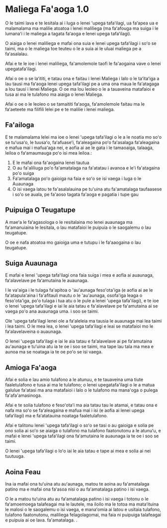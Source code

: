 # Maliega Fa'aoga 1.0

O le taimi lava e te lesitala ai i luga o lenei 'upega tafaʻilagi, ua faʻapea ua e malamalama ma malilie atoatoa i lenei maliliega (ma faʻafouga ma suiga i le lumanaʻi i le maliega a tagata faʻaoga e lenei upega tafaʻilagi).

O aiaiga o lenei maliliega e mafai ona suia e lenei upega tafaʻilagi i soʻo se taimi, ma o le maliega toe teuteu o le a suia ai le uluai maliega pe a faʻasalalau.

Afai e te le ioe i lenei maliliega, fa'amolemole taofi le fa'aogaina vave o lenei upegatafa'ilagi.

Afai o oe o se laʻititi, e tatau ona e faitau i lenei Maliega i lalo o le taʻitaʻiga a lau tausi ma faʻaoga lenei upega tafaʻilagi pe a uma ona maua le faʻatagaga a lou tausi i lenei Maliega. O oe ma lou leoleo o le a tauaveina matafaioi e tusa ai ma le tulafono ma aiaiga o lenei Maliega.

Afai o oe o le leoleo o se tamaititi faʻaoga, faʻamolemole faitau ma le faʻaeteete ma filifili lelei pe e te malilie i lenei maliega.

## Fa'ailoga

E te malamalama lelei ma ioe o lenei 'upega tafaʻilagi o le a le noatia mo soʻo se tuʻusaʻo, le tuusaʻo, faʻafuaseʻi, faʻaleagaina poʻo faʻasalaga faʻaleagaina e mafua mai i mafuaʻaga nei, e aofia ai ae le gata i le tamaoaiga, talaaga, leiloa o faʻamaumauga poʻo isi mea leiloa.:

1. E le mafai ona fa'aogaina lenei tautua
1. O au fa'aliliuga po'o fa'amatalaga na fa'atatau i avanoa e le'i fa'atagaina po'o suiga
1. Faʻamatalaga poʻo gaioiga na faia e soʻo se isi vaega i luga o le Auaunaga
1. O isi vaega latou te fa'asalalauina pe tu'uina atu fa'amatalaga taufaasese i so'o se auala, pe fa'aoso tagata fa'aoga e pagatia i tupe gau

## Puipuiga O Teugatupe

A maeʻa le faʻagasologa o le resitalaina mo lenei auaunaga ma faʻamanuiaina le lesitala, o lau matafaioi le puipuia o le saogalemu o lau teugatupe.

O oe e nafa atoatoa mo gaioiga uma e tutupu i le faʻaaogaina o lau teugatupe.

## Suiga Auaunaga

E mafai e lenei 'upega tafaʻilagi ona faia suiga i mea e aofia ai auaunaga, faʻalavelave pe faʻamutaina le auaunaga.

I le va'aiga i le tulaga fa'apitoa o 'au'aunaga feso'ota'iga (e aofia ai ae le fa'atapula'aina i fa'afitauli mautu o le 'au'aunaga, osofa'iga leaga o feso'ota'iga, po'o tulaga i tua atu o le pule a lenei 'upega tafa'ilagi), e te ioe o lenei 'upega tafa'ilagi e iai le aia tatau e fa'alavelave pe fa'amutaina ai se vaega po'o ana auaunaga uma. i soo se taimi.

Ole 'upega tafaʻilagi lenei ole a faʻaleleia ma tausia le auaunaga mai lea taimi i lea taimi. O le mea lea, o lenei 'upega tafaʻilagi e leai se matafaioi mo le faʻalavelaveina o auaunaga.

O lenei 'upega tafaʻilagi e iai le aia tatau e faʻalavelave ai pe faʻamutaina auʻaunaga e tuʻuina atu ia te oe i soo se taimi, ma tape lau tala ma mea e aunoa ma se noataga ia te oe poʻo se isi vaega.

## Amioga Fa'aoga

Afai e solia e lau amio tulafono a le atunuu, e te tauaveina uma tiute faaletulafono e tusa ai ma le tulafono; o lenei upegatafa'ilagi o le a matua galulue fa'atasi ma ana matafaioi i lalo o le tulafono ma mana'oga o pulega fa'afa'amasinoga.

Afai e te solia tulafono e fesoʻotaʻi ma aia tatau tau le atamai, e tatau ona e nafa ma soʻo se faʻaleagaina e mafua mai i isi (e aofia ai lenei upega tafaʻilagi) ma e faʻatatauina noataga faaletulafono.

Afai e talitonu lenei 'upega tafaʻilagi o soʻo se tasi o au gaioiga e solia pe ono solia ai soʻo se aiaiga o tulafono ma tulafono faatonutonu a le atunuʻu, e mafai e lenei 'upega tafaʻilagi ona faʻamutaina le auaunaga ia te oe i soo se taimi.

O lenei 'upega tafaʻilagi o loʻo iai le aia tatau e tape ai mea e solia ai nei tuutuuga.

## Aoina Feau

Ina ia mafai ona tuʻuina atu auʻaunaga, matou te aoina au faʻamatalaga patino ma e mafai ona faʻasoa nisi o au faʻamatalaga patino i isi vaega.

O le a matou tuʻuina atu au faʻamatalaga patino i isi vaega i totonu o le faʻamoemoega talafeagai ma le lautele, ma iloilo ma le totoa ma mataʻituina le malosi o le saogalemu o isi vaega, e manaʻomia ai latou e usitaia tulafono, tulafono faatonutonu, maliliega felagolagomai, ma faia ni puipuiga talafeagai e puipuia ai oe lava. fa'amatalaga. .
